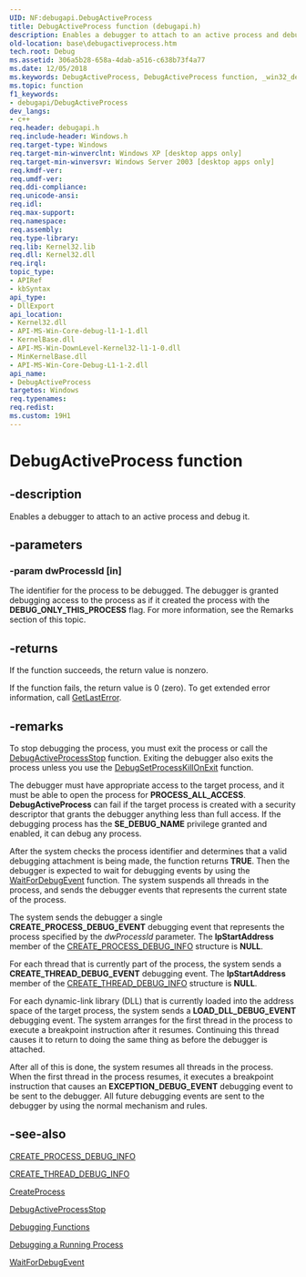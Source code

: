 ```yaml
---
UID: NF:debugapi.DebugActiveProcess
title: DebugActiveProcess function (debugapi.h)
description: Enables a debugger to attach to an active process and debug it.
old-location: base\debugactiveprocess.htm
tech.root: Debug
ms.assetid: 306a5b28-658a-4dab-a516-c638b73f4a77
ms.date: 12/05/2018
ms.keywords: DebugActiveProcess, DebugActiveProcess function, _win32_debugactiveprocess, base.debugactiveprocess, debugapi/DebugActiveProcess
ms.topic: function
f1_keywords:
- debugapi/DebugActiveProcess
dev_langs:
- c++
req.header: debugapi.h
req.include-header: Windows.h
req.target-type: Windows
req.target-min-winverclnt: Windows XP [desktop apps only]
req.target-min-winversvr: Windows Server 2003 [desktop apps only]
req.kmdf-ver: 
req.umdf-ver: 
req.ddi-compliance: 
req.unicode-ansi: 
req.idl: 
req.max-support: 
req.namespace: 
req.assembly: 
req.type-library: 
req.lib: Kernel32.lib
req.dll: Kernel32.dll
req.irql: 
topic_type:
- APIRef
- kbSyntax
api_type:
- DllExport
api_location:
- Kernel32.dll
- API-MS-Win-Core-debug-l1-1-1.dll
- KernelBase.dll
- API-MS-Win-DownLevel-Kernel32-l1-1-0.dll
- MinKernelBase.dll
- API-MS-Win-Core-Debug-L1-1-2.dll
api_name:
- DebugActiveProcess
targetos: Windows
req.typenames: 
req.redist: 
ms.custom: 19H1
---
```


# DebugActiveProcess function


## -description


Enables a debugger to attach to an active process and debug it.


## -parameters




### -param dwProcessId [in]

The identifier for the process to be debugged. The debugger is granted debugging access to the process as 
      if it created the process with the <b>DEBUG_ONLY_THIS_PROCESS</b> flag. For more information, 
      see the Remarks section of this topic.


## -returns



If the function succeeds, the return value is nonzero.

If the function fails, the return value is 0 (zero). To get extended error information, call 
       <a href="https://docs.microsoft.com/windows/desktop/api/errhandlingapi/nf-errhandlingapi-getlasterror">GetLastError</a>.




## -remarks



To stop debugging the process, you must exit the process or call the 
    <a href="https://docs.microsoft.com/windows/desktop/api/debugapi/nf-debugapi-debugactiveprocessstop">DebugActiveProcessStop</a> function. Exiting the 
    debugger also exits the process unless you use the 
    <a href="https://docs.microsoft.com/windows/desktop/api/winbase/nf-winbase-debugsetprocesskillonexit">DebugSetProcessKillOnExit</a> function.

The debugger must have appropriate access to the target process, and it must be able to open the process for 
    <b>PROCESS_ALL_ACCESS</b>. 
    <b>DebugActiveProcess</b> can fail if the target process 
    is created with a security descriptor that grants the debugger anything less than full access. If the debugging 
    process has the <b>SE_DEBUG_NAME</b> privilege granted and enabled, it can debug any 
    process.

After the system checks the process identifier and determines that a valid debugging attachment is being made, 
    the function returns <b>TRUE</b>. Then the debugger is expected to wait for debugging events by 
    using the <a href="https://docs.microsoft.com/windows/desktop/api/debugapi/nf-debugapi-waitfordebugevent">WaitForDebugEvent</a> function. The system 
    suspends all threads in the process, and sends the debugger events that represents the current state of the 
    process.

The system sends the debugger a single <b>CREATE_PROCESS_DEBUG_EVENT</b> debugging event 
    that represents the process specified by the <i>dwProcessId</i> parameter. The 
    <b>lpStartAddress</b> member of the 
    <a href="https://docs.microsoft.com/windows/desktop/api/minwinbase/ns-minwinbase-create_process_debug_info">CREATE_PROCESS_DEBUG_INFO</a> structure is 
    <b>NULL</b>.

For each thread that is currently part of the process, the system sends a 
    <b>CREATE_THREAD_DEBUG_EVENT</b> debugging event. The <b>lpStartAddress</b> 
    member of the <a href="https://docs.microsoft.com/windows/desktop/api/minwinbase/ns-minwinbase-create_thread_debug_info">CREATE_THREAD_DEBUG_INFO</a> 
    structure is <b>NULL</b>.

For each dynamic-link library (DLL) that is currently loaded into the address space of the target process, the 
    system sends a <b>LOAD_DLL_DEBUG_EVENT</b> debugging event. The system arranges for the first 
    thread in the process to execute a breakpoint instruction after it resumes. Continuing this thread causes it to 
    return to doing the same thing as before the debugger is attached.

After all of this is done, the system resumes all threads in the process. When the first thread in the process 
    resumes, it executes a breakpoint instruction that causes an <b>EXCEPTION_DEBUG_EVENT</b> 
    debugging event to be sent to the debugger. All future debugging events are sent to the debugger by using the 
    normal mechanism and rules.




## -see-also




<a href="https://docs.microsoft.com/windows/desktop/api/minwinbase/ns-minwinbase-create_process_debug_info">CREATE_PROCESS_DEBUG_INFO</a>



<a href="https://docs.microsoft.com/windows/desktop/api/minwinbase/ns-minwinbase-create_thread_debug_info">CREATE_THREAD_DEBUG_INFO</a>



<a href="https://docs.microsoft.com/windows/desktop/api/processthreadsapi/nf-processthreadsapi-createprocessa">CreateProcess</a>



<a href="https://docs.microsoft.com/windows/desktop/api/debugapi/nf-debugapi-debugactiveprocessstop">DebugActiveProcessStop</a>



<a href="https://docs.microsoft.com/windows/desktop/Debug/debugging-functions">Debugging Functions</a>



<a href="https://docs.microsoft.com/windows/desktop/Debug/debugging-a-running-process">Debugging a Running Process</a>



<a href="https://docs.microsoft.com/windows/desktop/api/debugapi/nf-debugapi-waitfordebugevent">WaitForDebugEvent</a>
 

 

